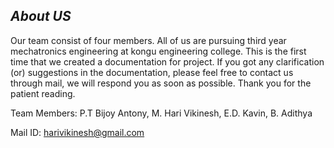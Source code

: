 ## *About US*



Our team consist of four members. All of us are pursuing third year mechatronics engineering at kongu engineering college. This is the first time that we created a documentation for project. If you got any clarification  (or) suggestions in the documentation, please feel free to contact us through mail, we will respond you as soon as possible. Thank you for the patient reading.

Team Members: P.T Bijoy Antony, M. Hari Vikinesh, E.D. Kavin, B. Adithya

Mail ID: [harivikinesh@gmail.com](mailto:harivikinesh@gmail.com)
